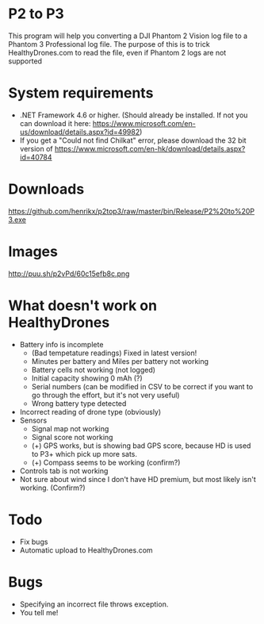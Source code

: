 # P2 to P3

This program will help you converting a DJI Phantom 2 Vision log file to a Phantom 3 Professional log file. The purpose of this
is to trick HealthyDrones.com to read the file, even if Phantom 2 logs are not supported

# System requirements
* .NET Framework 4.6 or higher. (Should already be installed.
If not you can download it here: https://www.microsoft.com/en-us/download/details.aspx?id=49982)
* If you get a "Could not find Chilkat" error, please download the 32 bit version of https://www.microsoft.com/en-hk/download/details.aspx?id=40784

# Downloads
https://github.com/henrikx/p2top3/raw/master/bin/Release/P2%20to%20P3.exe

# Images
http://puu.sh/p2vPd/60c15efb8c.png

# What doesn't work on HealthyDrones
* Battery info is incomplete
  - (Bad tempetature readings) Fixed in latest version!
  - Minutes per battery and Miles per battery not working
  - Battery cells not working (not logged)
  - Initial capacity showing 0 mAh (?)
  - Serial numbers (can be modified in CSV to be correct if you want to go through the effort, but it's not very useful)
  - Wrong battery type detected
* Incorrect reading of drone type (obviously)
* Sensors
  - Signal map not working
  - Signal score not working
  - (+) GPS works, but is showing bad GPS score, because HD is used to P3+ which pick up more sats.
  - (+) Compass seems to be working (confirm?)
* Controls tab is not working
* Not sure about wind since I don't have HD premium, but most likely isn't working. (Confirm?)

# Todo
* Fix bugs
* Automatic upload to HealthyDrones.com

# Bugs
* Specifying an incorrect file throws exception.
* You tell me!
